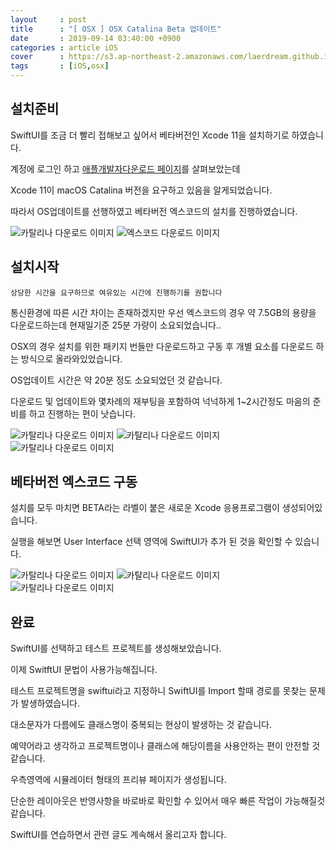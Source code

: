 ```yaml
---
layout     : post
title      : "[ OSX ] OSX Catalina Beta 업데이트"
date       : 2019-09-14 03:40:00 +0900
categories : article iOS
cover      : https://s3.ap-northeast-2.amazonaws.com/laerdream.github.io/cover/catalina.jpg
tags       : [iOS,osx]
---
```



## 설치준비
SwiftUI를 조금 더 빨리 접해보고 싶어서 베타버전인 Xcode 11을 설치하기로 하였습니다.

계정에 로그인 하고 [애플개발자다운로드 페이지](https://developer.apple.com/download/)를 살펴보았는데 

Xcode 11이 macOS Catalina 버전을 요구하고 있음을 알게되었습니다.

따라서 OS업데이트를 선행하였고 베타버전 엑스코드의 설치를 진행하였습니다.

![카탈리나 다운로드 이미지](https://s3.ap-northeast-2.amazonaws.com/laerdream.github.io/2019-09-14/0914image01.png)
![엑스코드 다운로드 이미지](https://s3.ap-northeast-2.amazonaws.com/laerdream.github.io/2019-09-14/0914image02.png)

## 설치시작

`상당한 시간을 요구하므로 여유있는 시간에 진행하기를 권합니다` 

통신환경에 따른 시간 차이는 존재하겠지만 우선 엑스코드의 경우 약 7.5GB의 용량을 다운로드하는데 현재일기준 25분 가량이 소요되었습니다..

OSX의 경우 설치를 위한 패키지 번들만 다운로드하고  구동 후 개별 요소를 다운로드 하는 방식으로 올라와있었습니다.

OS업데이트 시간은 약 20분 정도 소요되었던 것 같습니다.

다운로드 및 업데이트와 몇차례의 재부팅을 포함하여 넉넉하게 1~2시간정도 마음의 준비를 하고 진행하는 편이 낫습니다.

![카탈리나 다운로드 이미지](https://s3.ap-northeast-2.amazonaws.com/laerdream.github.io/2019-09-14/0914image03.png)
![카탈리나 다운로드 이미지](https://s3.ap-northeast-2.amazonaws.com/laerdream.github.io/2019-09-14/0914image04.png)
![카탈리나 다운로드 이미지](https://s3.ap-northeast-2.amazonaws.com/laerdream.github.io/2019-09-14/0914image05.png)

## 베타버전 엑스코드 구동

설치를 모두 마치면 BETA라는 라벨이 붙은 새로운 Xcode 응용프로그램이 생성되어있습니다.

실행을 해보면 User Interface 선택 영역에 SwiftUI가 추가 된 것을 확인할 수 있습니다.

![카탈리나 다운로드 이미지](https://s3.ap-northeast-2.amazonaws.com/laerdream.github.io/2019-09-14/0914image06.png)
![카탈리나 다운로드 이미지](https://s3.ap-northeast-2.amazonaws.com/laerdream.github.io/2019-09-14/0914image07.png)
![카탈리나 다운로드 이미지](https://s3.ap-northeast-2.amazonaws.com/laerdream.github.io/2019-09-14/0914image08.png)

## 완료

SwiftUI를 선택하고 테스트 프로젝트를 생성해보았습니다.

이제 SwitftUI 문법이 사용가능해집니다.

테스트 프로젝트명을 swiftui라고 지정하니 SwiftUI를 Import 할때 경로를 못찾는 문제가 발생하였습니다.

대소문자가 다름에도 클래스명이 중복되는 현상이 발생하는 것 같습니다.

예약어라고 생각하고 프로젝트명이나 클래스에 해당이름을 사용안하는 편이 안전할 것 같습니다.

우측영역에 시뮬레이터 형태의 프리뷰 페이지가 생성됩니다.

단순한 레이아웃은 반영사항을 바로바로 확인할 수 있어서 매우 빠른 작업이 가능해질것 같습니다.

SwiftUI를 연습하면서 관련 글도 계속해서 올리고자 합니다.